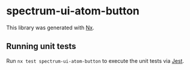 # spectrum-ui-atom-button

This library was generated with [Nx](https://nx.dev).

## Running unit tests

Run `nx test spectrum-ui-atom-button` to execute the unit tests via [Jest](https://jestjs.io).

